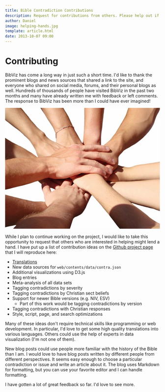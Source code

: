 ```yaml
---
title: Bible Contradiction Contributions
description: Request for contributions from others. Please help out if you can!
author: Daniel
image: helping-hands.jpg
template: article.html
date: 2013-10-07 09:00
---
```


Contributing
============
BibViz has come a long way in just such a short time. I'd like to thank the prominent blogs and news sources that shared a link to the site, and everyone who shared on social media, forums, and their personal blogs as well. Hundreds of thousands of people have visited BibViz in the past two months and many have already written me with feedback or left comments. The response to BibViz has been more than I could have ever imagined!

![Helping hands](helping-hands.jpg)

While I plan to continue working on the project, I would like to take this opportunity to request that others who are interested in helping might lend a hand. I have put up a list of contribution ideas on the [Github project page](http://github.com/danielgtaylor/bibviz) that I will reproduce here:

 * [Translations](http://bibviz.com/translate.html)
 * New data sources for `web/contents/data/contra.json`
 * Additional visualizations using D3.js
 * Blog entries
 * Meta-analysis of all data sets
 * Tagging contradictions by severity
 * Tagging contradictions by Christian sect beliefs
 * Support for newer Bible versions (e.g. NIV, ESV)
   * Part of this work would be tagging contradictions by version
 * Tagging contradictions with Christian responses
 * Style, script, page, and search optimizations

Many of these ideas don't require technical skills like programming or web development. In particular, I'd love to get some high quality translations into various languages. Others could use the help of experts in data visualization (I'm not one of them).

New blog posts could use people more familiar with the history of the Bible than I am. I would love to have blog posts written by different people from different perspectives. It seems easy enough to choose a particular contradiction or issue and write an article about it. The blog uses Markdown for formatting, but you can use your favorite editor and I can handle formatting.

I have gotten a lot of great feedback so far. I'd love to see more.
